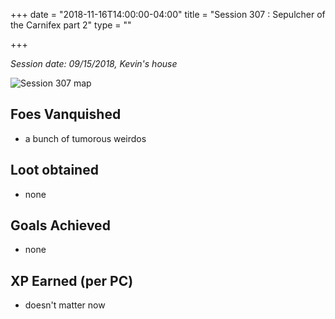 +++
date = "2018-11-16T14:00:00-04:00"
title = "Session 307 : Sepulcher of the Carnifex part 2"
type = ""

+++

_Session date: 09/15/2018, Kevin's house_

![Session 307 map](/uploads/session-307-map.png)

<!--more-->

## Foes Vanquished

* a bunch of tumorous weirdos

## Loot obtained

* none

## Goals Achieved

* none

## XP Earned (per PC)

* doesn't matter now
